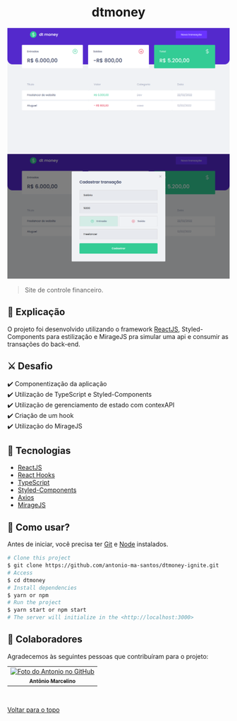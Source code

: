 <h1 align="center">dtmoney</h1>

<img src="src/assets/Screenshot.png" alt="imagem da home">
<img src="src/assets/Screenshot2.png" alt="imagem da modal para adicionar uma transação">

> Site de controle financeiro.

## :page_facing_up: Explicação

O projeto foi desenvolvido utilizando o framework [ReactJS](https://pt-br.reactjs.org/docs/getting-started.html), Styled-Components para estilização e MirageJS pra simular uma api e consumir as transações do back-end.

## ⚔️ Desafio

:heavy_check_mark: Componentização da aplicação\
:heavy_check_mark: Utilização de TypeScript e Styled-Components\
:heavy_check_mark: Utilização de gerenciamento de estado com contexAPI\
:heavy_check_mark: Criação de um hook\
:heavy_check_mark: Utilização do MirageJS

## 🚀 Tecnologias ##

- [ReactJS](https://pt-br.reactjs.org/)
- [React Hooks](https://pt-br.reactjs.org/docs/hooks-intro.html)
- [TypeScript](https://www.typescriptlang.org/)
- [Styled-Components](https://styled-components.com/)
- [Axios](https://axios-http.com/ptbr/docs/intro)
- [MirageJS](https://miragejs.com/docs/getting-started/introduction/)

## :closed_book: Como usar? ##

Antes de iniciar, você precisa ter [Git](https://git-scm.com) e [Node](https://nodejs.org/en/) instalados.

```bash
# Clone this project
$ git clone https://github.com/antonio-ma-santos/dtmoney-ignite.git
# Access
$ cd dtmoney
# Install dependencies
$ yarn or npm 
# Run the project
$ yarn start or npm start 
# The server will initialize in the <http://localhost:3000>
```

## 🤝 Colaboradores

Agradecemos às seguintes pessoas que contribuíram para o projeto:

<table>
  <tr>
    <td align="center">
      <a href="#">
        <img src="https://github.com/antonio-ma-santos.png" width="160px;" alt="Foto do Antonio no GitHub"/><br>
        <sub>
          <b>Antônio Marcelino</b>
        </sub>
      </a>
    </td>
  </tr>
</table>

&#xa0;

<a href="#top">Voltar para o topo</a>
